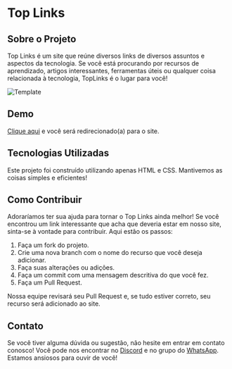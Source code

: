 # Top Links

## Sobre o Projeto

Top Links é um site que reúne diversos links de diversos assuntos e aspectos da tecnologia. Se você está procurando por recursos de aprendizado, artigos interessantes, ferramentas úteis ou qualquer coisa relacionada à tecnologia, TopLinks é o lugar para você!

![Template](https://imgur.com/DLIHEGg.png)

## Demo

[Clique aqui](https://toplinks.vercel.app/) e você será redirecionado(a) para o site.

## Tecnologias Utilizadas

Este projeto foi construído utilizando apenas HTML e CSS. Mantivemos as coisas simples e eficientes!

## Como Contribuir

Adoraríamos ter sua ajuda para tornar o Top Links ainda melhor! Se você encontrou um link interessante que acha que deveria estar em nosso site, sinta-se à vontade para contribuir. Aqui estão os passos:

1. Faça um fork do projeto.
2. Crie uma nova branch com o nome do recurso que você deseja adicionar.
3. Faça suas alterações ou adições.
4. Faça um commit com uma mensagem descritiva do que você fez.
5. Faça um Pull Request.

Nossa equipe revisará seu Pull Request e, se tudo estiver correto, seu recurso será adicionado ao site.

## Contato

Se você tiver alguma dúvida ou sugestão, não hesite em entrar em contato conosco! Você pode nos encontrar no [Discord](https://discord.gg/8qsNyd7DbD) e no grupo do [WhatsApp](https://chat.whatsapp.com/BSiJuKkvAnK6ATMw0urFZl). Estamos ansiosos para ouvir de você!
